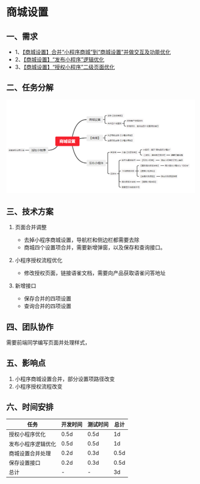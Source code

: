 # 商城设置

## 一、需求
* 1、[【商城设置】合并“小程序商城”到“商城设置”并做交互及功能优化](https://www.tapd.cn/31380103/prong/stories/view/1131380103001006223)
* 2、[【商城设置】“发布小程序”逻辑优化](https://www.tapd.cn/31380103/prong/stories/view/1131380103001006225)
* 3、[【商城设置】“授权小程序”二级页面优化](https://www.tapd.cn/31380103/prong/stories/view/1131380103001006224)

## 二、任务分解
![alt="任务"](./images/str.png)

## 三、技术方案
1. 页面合并调整
   * 去掉小程序商城设置，导航栏和侧边栏都需要去除
   * 商城四个设置项合并，需要新增弹窗，以及保存和查询接口。

2. 小程序授权流程优化
   * 修改授权页面，链接语雀文档，需要向产品获取语雀问答地址 
  
3. 新增接口
   * 保存合并的四项设置
   * 查询合并的四项设置  

## 四、团队协作
需要前端同学编写页面并处理样式，

## 五、影响点
1. 小程序商城设置合并，部分设置项路径改变
2. 小程序授权流程改变

## 六、时间安排
|任务|开发时间|测试时间|总计|
|----|-------|-------|-------|
|授权小程序优化|0.5d|0.5d|1d|
|发布小程序逻辑优化|0.5d|0.5d|1d|
|商城设置合并处理|0.2d|0.3d|0.5d|
|保存设置接口|0.2d|0.3d|0.5d|
|总计|-|-|3d|



